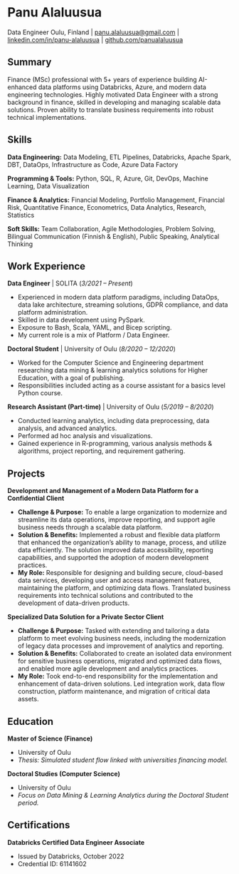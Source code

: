 # Panu Alaluusua
Data Engineer
Oulu, Finland | panu.alaluusua@gmail.com | [linkedin.com/in/panu-alaluusua](https://www.linkedin.com/in/panu-alaluusua) | [github.com/panualaluusua](https://github.com/panualaluusua)

## Summary
Finance (MSc) professional with 5+ years of experience building AI-enhanced data platforms using Databricks, Azure, and modern data engineering technologies. Highly motivated Data Engineer with a strong background in finance, skilled in developing and managing scalable data solutions. Proven ability to translate business requirements into robust technical implementations.

## Skills

**Data Engineering:**
Data Modeling, ETL Pipelines, Databricks, Apache Spark, DBT, DataOps, Infrastructure as Code, Azure Data Factory

**Programming & Tools:**
Python, SQL, R, Azure, Git, DevOps, Machine Learning, Data Visualization

**Finance & Analytics:**
Financial Modeling, Portfolio Management, Financial Risk, Quantitative Finance, Econometrics, Data Analytics, Research, Statistics

**Soft Skills:**
Team Collaboration, Agile Methodologies, Problem Solving, Bilingual Communication (Finnish & English), Public Speaking, Analytical Thinking

## Work Experience

**Data Engineer** | SOLITA (_3/2021 – Present_)
*   Experienced in modern data platform paradigms, including DataOps, data lake architecture, streaming solutions, GDPR compliance, and data platform administration.
*   Skilled in data development using PySpark.
*   Exposure to Bash, Scala, YAML, and Bicep scripting.
*   My current role is a mix of Platform / Data Engineer.

**Doctoral Student** | University of Oulu (_8/2020 – 12/2020_)
*   Worked for the Computer Science and Engineering department researching data mining & learning analytics solutions for Higher Education, with a goal of publishing.
*   Responsibilities included acting as a course assistant for a basics level Python course.

**Research Assistant (Part-time)** | University of Oulu (_5/2019 – 8/2020_)
*   Conducted learning analytics, including data preprocessing, data analysis, and advanced analytics.
*   Performed ad hoc analysis and visualizations.
*   Gained experience in R-programming, various analysis methods & algorithms, project reporting, and requirement gathering.

## Projects

**Development and Management of a Modern Data Platform for a Confidential Client**
*   **Challenge & Purpose:** To enable a large organization to modernize and streamline its data operations, improve reporting, and support agile business needs through a scalable data platform.
*   **Solution & Benefits:** Implemented a robust and flexible data platform that enhanced the organization’s ability to manage, process, and utilize data efficiently. The solution improved data accessibility, reporting capabilities, and supported the adoption of modern development practices.
*   **My Role:** Responsible for designing and building secure, cloud-based data services, developing user and access management features, maintaining the platform, and optimizing data flows. Translated business requirements into technical solutions and contributed to the development of data-driven products.

**Specialized Data Solution for a Private Sector Client**
*   **Challenge & Purpose:** Tasked with extending and tailoring a data platform to meet evolving business needs, including the modernization of legacy data processes and improvement of analytics and reporting.
*   **Solution & Benefits:** Collaborated to create an isolated data environment for sensitive business operations, migrated and optimized data flows, and enabled more agile development and analytics practices.
*   **My Role:** Took end-to-end responsibility for the implementation and enhancement of data-driven solutions. Led integration work, data flow construction, platform maintenance, and migration of critical data assets.

## Education

**Master of Science (Finance)**
*   University of Oulu
*   *Thesis: Simulated student flow linked with universities financing model.*

**Doctoral Studies (Computer Science)**
*   University of Oulu
*   *Focus on Data Mining & Learning Analytics during the Doctoral Student period.*

## Certifications

**Databricks Certified Data Engineer Associate**
*   Issued by Databricks, October 2022
*   Credential ID: 61141602
